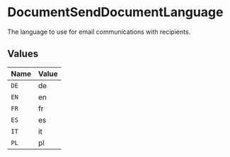 # DocumentSendDocumentLanguage

The language to use for email communications with recipients.


## Values

| Name  | Value |
| ----- | ----- |
| `DE`  | de    |
| `EN`  | en    |
| `FR`  | fr    |
| `ES`  | es    |
| `IT`  | it    |
| `PL`  | pl    |